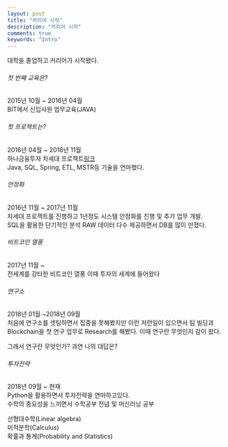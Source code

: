 ```yaml
---
layout: post
title: "커리어 시작"
description: "커리어 시작"
comments: true
keywords: "Intro"
---
```



대학을 졸업하고 커리어가 시작됐다.

###### 첫 번째 교육은?
2015년 10월 ~ 2016년 04월<br/>
BIT에서 신입사원 업무교육(JAVA)

###### 첫 프로젝트는?
2016년 04월 ~ 2016년 11월 <br/>
하나금융투자 차세대 프로젝트[링크](https://www.hanaw.com/corebbs5/notice/view/view.cmd?bbsSeq=2005&startDate=00000000&endDate=20190112&searchType=&srchWord=&srchCate1=&srchCate2=&curPage=39)<br/>
Java, SQL, Spring, ETL, MSTR등 기술을 연마했다.

###### 안정화
2016년 11월 ~ 2017년 11월 <br/>
차세대 프로젝트를 진행하고 1년정도 시스템 안정화를 진행 및 추가 업무 개발.<br/>
SQL을 활용한 단기적인 분석 RAW 데이터 다수 제공하면서 DB를 많이 만졌다.

###### 비트코인 열풍
2017년 11월 ~ <br/>
전세계를 강타한 비트코인 열풍 이때 투자의 세계에 들어왔다

###### 연구소
2018년 01월 ~2018년 09월<br/>
처음에 연구소를 셋팅하면서 집중을 못해봤지만 이런 저런일이 있으면서 팀 빌딩과 Blockchain을 첫 연구 업무로 Research를 해봤다. 이때 연구란 무엇인지 감이 왔다.

그래서 연구란 무엇인가?
과연 나의 대답은?

###### 투자전략
2018년 09월 ~ 현재<br/>
Python을 활용하면서 투자전략을 연마하고있다.<br/>
수학의 중요성을 느끼면서 수학공부 전념 및 머신러닝 공부<br/>

선형대수학(Linear algebra)<br/>
미적분학(Calculus)<br/>
확률과 통계(Probability and Statistics)



